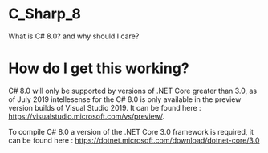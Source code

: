 # C_Sharp_8
What is C# 8.0? and why should I care?


# How do I get this working? 

C# 8.0 will only be supported by versions of .NET Core greater than 3.0, as of July 2019 intellesense for the C# 8.0 is only available in the preview version builds of Visual Studio 2019. It can be found here : https://visualstudio.microsoft.com/vs/preview/. 

To compile C# 8.0 a version of the .NET Core 3.0 framework is required, it can be found here : https://dotnet.microsoft.com/download/dotnet-core/3.0




